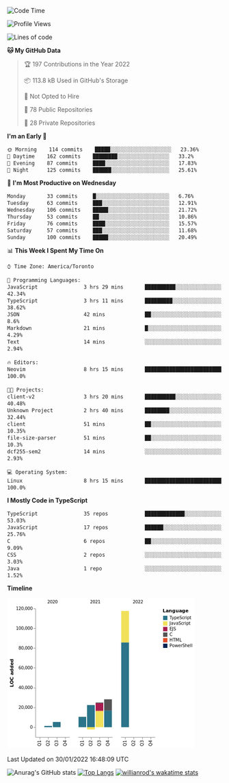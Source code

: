 <!--START_SECTION:waka-->
![Code Time](http://img.shields.io/badge/Code%20Time-131%20hrs%2019%20mins-blue)

![Profile Views](http://img.shields.io/badge/Profile%20Views-12-blue)

![Lines of code](https://img.shields.io/badge/From%20Hello%20World%20I%27ve%20Written-208%20Thousand%20lines%20of%20code-blue)

**🐱 My GitHub Data** 

> 🏆 197 Contributions in the Year 2022
 > 
> 📦 113.8 kB Used in GitHub's Storage 
 > 
> 🚫 Not Opted to Hire
 > 
> 📜 78 Public Repositories 
 > 
> 🔑 28 Private Repositories  
 > 
**I'm an Early 🐤** 

```text
🌞 Morning    114 commits    █████░░░░░░░░░░░░░░░░░░░░   23.36% 
🌆 Daytime    162 commits    ████████░░░░░░░░░░░░░░░░░   33.2% 
🌃 Evening    87 commits     ████░░░░░░░░░░░░░░░░░░░░░   17.83% 
🌙 Night      125 commits    ██████░░░░░░░░░░░░░░░░░░░   25.61%

```
📅 **I'm Most Productive on Wednesday** 

```text
Monday       33 commits     █░░░░░░░░░░░░░░░░░░░░░░░░   6.76% 
Tuesday      63 commits     ███░░░░░░░░░░░░░░░░░░░░░░   12.91% 
Wednesday    106 commits    █████░░░░░░░░░░░░░░░░░░░░   21.72% 
Thursday     53 commits     ██░░░░░░░░░░░░░░░░░░░░░░░   10.86% 
Friday       76 commits     ████░░░░░░░░░░░░░░░░░░░░░   15.57% 
Saturday     57 commits     ███░░░░░░░░░░░░░░░░░░░░░░   11.68% 
Sunday       100 commits    █████░░░░░░░░░░░░░░░░░░░░   20.49%

```


📊 **This Week I Spent My Time On** 

```text
⌚︎ Time Zone: America/Toronto

💬 Programming Languages: 
JavaScript               3 hrs 29 mins       ██████████░░░░░░░░░░░░░░░   42.34% 
TypeScript               3 hrs 11 mins       █████████░░░░░░░░░░░░░░░░   38.62% 
JSON                     42 mins             ██░░░░░░░░░░░░░░░░░░░░░░░   8.6% 
Markdown                 21 mins             █░░░░░░░░░░░░░░░░░░░░░░░░   4.29% 
Text                     14 mins             ░░░░░░░░░░░░░░░░░░░░░░░░░   2.94%

🔥 Editors: 
Neovim                   8 hrs 15 mins       █████████████████████████   100.0%

🐱‍💻 Projects: 
client-v2                3 hrs 20 mins       ██████████░░░░░░░░░░░░░░░   40.48% 
Unknown Project          2 hrs 40 mins       ████████░░░░░░░░░░░░░░░░░   32.44% 
client                   51 mins             ██░░░░░░░░░░░░░░░░░░░░░░░   10.35% 
file-size-parser         51 mins             ██░░░░░░░░░░░░░░░░░░░░░░░   10.3% 
dcf255-sem2              14 mins             ░░░░░░░░░░░░░░░░░░░░░░░░░   2.93%

💻 Operating System: 
Linux                    8 hrs 15 mins       █████████████████████████   100.0%

```

**I Mostly Code in TypeScript** 

```text
TypeScript               35 repos            █████████████░░░░░░░░░░░░   53.03% 
JavaScript               17 repos            ██████░░░░░░░░░░░░░░░░░░░   25.76% 
C                        6 repos             ██░░░░░░░░░░░░░░░░░░░░░░░   9.09% 
CSS                      2 repos             ░░░░░░░░░░░░░░░░░░░░░░░░░   3.03% 
Java                     1 repo              ░░░░░░░░░░░░░░░░░░░░░░░░░   1.52%

```


**Timeline**

![Chart not found](https://raw.githubusercontent.com/wise-introvert/wise-introvert/master/charts/bar_graph.png) 


 Last Updated on 30/01/2022 16:48:09 UTC
<!--END_SECTION:waka-->

![Anurag's GitHub stats](https://github-readme-stats.vercel.app/api?username=wise-introvert&count_private=true&show_icons=true)
[![Top Langs](https://github-readme-stats.vercel.app/api/top-langs/?username=wise-introvert&langs_count=10)](https://github.com/anuraghazra/github-readme-stats)
[![willianrod's wakatime stats](https://github-readme-stats.vercel.app/api/wakatime?username=wiseintrovert)](https://github.com/anuraghazra/github-readme-stats)
